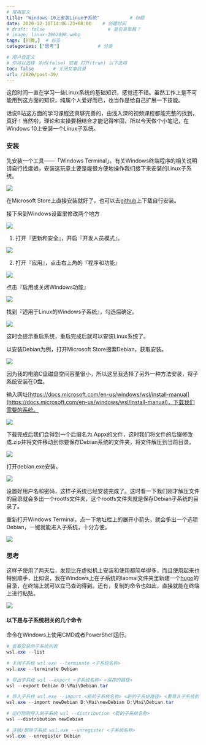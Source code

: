 ```yaml
---
# 常用定义
title: "Windows 10上安装Linux子系统"           # 标题
date: 2020-12-10T14:06:23+08:00    # 创建时间
# draft: false                       # 是否是草稿？
# image: linux-1962898.webp
tags: [折腾,]  # 标签
categories: ["思考"]              # 分类

# 用户自定义
# 你可以选择 关闭(false) 或者 打开(true) 以下选项
toc: false       # 关闭文章目录
url: /2020/post-39/
---
```


这段时间一直在学习一些Linux系统的基础知识，感觉还不错。虽然工作上是不可能用到这方面的知识，纯属个人爱好而已，也当作是给自己扩展一下技能。

话说B站这方面的学习课程还真够完善的，由浅入深的视频课程都能完整的找到，真好！当然啦，理论和实操要相结合才能记得牢固，所以今天做个小笔记，在Windows 10上安装一个Linux子系统。

### 安装

先安装一个工具——「Windows Terminal」。有关Windows终端程序的相关说明请自行找度娘，安装这玩意主要是能很方便地操作我们接下来安装的Linux子系统。

![](post/laomai/2023/02/27/163fc2d90a8c05-1.webp)

在Microsoft Store上直接安装就好了，也可以去[github](https://github.com/microsoft/terminal)上下载自行安装。

接下来到Windows设置里修改两个地方

![](post/laomai/2023/02/27/163fc2d90af69a-1.webp)

1. 打开『更新和安全』，开启『开发人员模式』。

![](post/laomai/2023/02/27/163fc2d90b637a-1.webp)

2. 打开『应用』，点击右上角的『程序和功能』

![](post/laomai/2023/02/27/163fc2d90bce45-1.webp)

点击『启用或关闭Windows功能』

![](post/laomai/2023/02/27/163fc2d90c48db-1.webp)

找到『适用于Linux的Windows子系统』，勾选后确定。

![](post/laomai/2023/02/27/163fc2d90cbff6-1.webp)

这时会提示重启系统，重启完成后就可以安装Linux系统了。

以安装Debian为例，打开Microsoft Store搜索Debian，获取安装。

![](post/laomai/2023/02/27/163fc2d90d2977-1.webp)

因为我的电脑C盘磁盘空间容量很小，所以这里我选择了另外一种方法安装，将子系统安装在D盘。

输入网址[https://docs.microsoft.com/en-us/windows/wsl/install-manual](https://docs.microsoft.com/en-us/windows/wsl/install-manual)，下载我们需要的系统。

![](post/laomai/2023/02/27/163fc2d90d9bff-1.webp)

下载完成后我们会得到一个后缀名为.Appx的文件，这时我们将文件的后缀修改成.zip并将文件移动到你要保存Debian系统的文件夹，将文件解压到当前目录。

![](post/laomai/2023/02/27/163fc2d90e05eb-1.webp)

打开debian.exe安装。

![](post/laomai/2023/02/27/163fc2d90e6abe-1.webp)

设置好用户名和密码，这样子系统已经安装完成了。这时看一下我们刚才解压文件的目录就会多出一个rootfs文件夹，这个rootfs文件夹就是保存Debian子系统的目录了。

重新打开Windows Terminal，点一下地址栏上的展开小箭头，就会多出一个选项Debian，一键就能进入子系统，十分方便。

![](post/laomai/2023/02/27/163fc2d90ece32-1.webp)

### 思考

这样子使用了两天后，发现比在虚拟机上安装和使用都简单得多，而且使用起来也特别顺手，比如说，我在Windows上在子系统的laomai文件夹里新建一个[hugo](Hugo.md)的目录，在终端上就可以立马查询得到。还有，复制的命令也如此，直接就能在终端上进行粘贴。

![](post/laomai/2023/02/27/163fc2d90f2ecc-1.webp)

#### 以下是与子系统相关的几个命令

命令在Windows上使用CMD或者PowerShell运行。

```powershell
# 查看安装的子系统列表
wsl.exe --list

# 关闭子系统 wsl.exe --terminate <子系统名称>
wsl.exe --terminate Debian

# 导出子系统 wsl --export <子系统名称> <保存的路径>
wsl --export Debian D:\Mai\Debian.tar

# 导入子系统 wsl.exe --import <新的子系统名称> <新的子系统路径> <要导入子系统的tar压缩文件路径及名称>
wsl.exe --import newDebian D:\Mai\newDebian D:\Mai\Debian.tar

# 运行刚刚导入的子系统 wsl --distribution <新的子系统名称>
wsl --distribution newDebian

# 注销/删除子系统 wsl.exe --unregister <子系统名称>
wsl.exe --unregister Debian
```